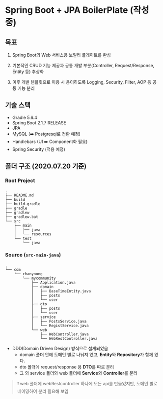 # Spring Boot + JPA BoilerPlate (작성 중)

## 목표

1. Spring Boot의 Web 서비스용 보일러 플레이트를 완성

2. 기본적인 CRUD 기능 제공과 공통 개발 부분(Controller, Request/Response, Entity 등) 추상화

3. 이후 개발 템플릿으로 이용 시 용이하도록 Logging, Security, Filter, AOP 등 공통 기능 분리

## 기술 스택

- Gradle 5.6.4
- Spring Boot 2.1.7 RELEASE
- JPA
- MySQL (:arrow_right: Postgresql로 전환 예정)
- Handlebars (UI :arrow_right: Component화 필요)
- Spring Security (적용 예정)

## 폴더 구조 (2020.07.20 기준)

### Root Project

```$xslt
.
├── README.md
├── build
├── build.gradle
├── gradle
├── gradlew
├── gradlew.bat
└── src
    ├── main
    │   ├── java
    │   └── resources
    └── test
        └── java
```

### Source (`src-main-java`)

```$xslt
.
└── com
    └── chanyoung
        └── mycommunity
            ├── Application.java
            ├── domain
            │   ├── BaseTimeEntity.java
            │   ├── posts
            │   └── user
            ├── dto
            │   ├── posts
            │   └── user
            ├── service
            │   ├── PostsService.java
            │   └── RegistService.java
            └── web
                ├── WebController.java
                └── WebRestController.java
```

- DDD(Domain Driven Design) 방식으로 설계되었음
  - domain 폴더 안에 도메인 별로 나눠져 있고, **Entity**와 **Repository**가 함께 있다.
  - dto 폴더에 request/response 용 **DTO**를 따로 분리
  - 그 외 service 폴더와 web 폴더에 **Service**와 **Controller**를 분리
  
> :exclamation: web 폴더에 webRestcontroller 하나에 모든 api를 만들었지만, 도메인 별로 네이밍하여 분리 필요해 보임
